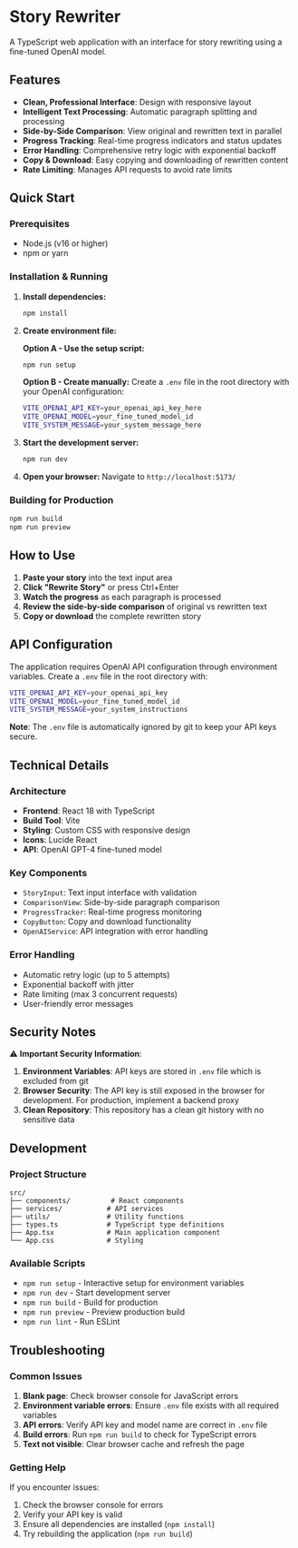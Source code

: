 # Story Rewriter

A TypeScript web application with an interface for story rewriting using a fine-tuned OpenAI model.

## Features

- **Clean, Professional Interface**: Design with responsive layout
- **Intelligent Text Processing**: Automatic paragraph splitting and processing
- **Side-by-Side Comparison**: View original and rewritten text in parallel
- **Progress Tracking**: Real-time progress indicators and status updates
- **Error Handling**: Comprehensive retry logic with exponential backoff
- **Copy & Download**: Easy copying and downloading of rewritten content
- **Rate Limiting**: Manages API requests to avoid rate limits

## Quick Start

### Prerequisites
- Node.js (v16 or higher)
- npm or yarn

### Installation & Running

1. **Install dependencies:**
   ```bash
   npm install
   ```

2. **Create environment file:**

   **Option A - Use the setup script:**
   ```bash
   npm run setup
   ```

   **Option B - Create manually:**
   Create a `.env` file in the root directory with your OpenAI configuration:
   ```bash
   VITE_OPENAI_API_KEY=your_openai_api_key_here
   VITE_OPENAI_MODEL=your_fine_tuned_model_id
   VITE_SYSTEM_MESSAGE=your_system_message_here
   ```

3. **Start the development server:**
   ```bash
   npm run dev
   ```

4. **Open your browser:**
   Navigate to `http://localhost:5173/`

### Building for Production

```bash
npm run build
npm run preview
```

## How to Use

1. **Paste your story** into the text input area
2. **Click "Rewrite Story"** or press Ctrl+Enter
3. **Watch the progress** as each paragraph is processed
4. **Review the side-by-side comparison** of original vs rewritten text
5. **Copy or download** the complete rewritten story

## API Configuration

The application requires OpenAI API configuration through environment variables. Create a `.env` file in the root directory with:

```bash
VITE_OPENAI_API_KEY=your_openai_api_key
VITE_OPENAI_MODEL=your_fine_tuned_model_id
VITE_SYSTEM_MESSAGE=your_system_instructions
```

**Note**: The `.env` file is automatically ignored by git to keep your API keys secure.

## Technical Details

### Architecture
- **Frontend**: React 18 with TypeScript
- **Build Tool**: Vite
- **Styling**: Custom CSS with responsive design
- **Icons**: Lucide React
- **API**: OpenAI GPT-4 fine-tuned model

### Key Components
- `StoryInput`: Text input interface with validation
- `ComparisonView`: Side-by-side paragraph comparison
- `ProgressTracker`: Real-time progress monitoring
- `CopyButton`: Copy and download functionality
- `OpenAIService`: API integration with error handling

### Error Handling
- Automatic retry logic (up to 5 attempts)
- Exponential backoff with jitter
- Rate limiting (max 3 concurrent requests)
- User-friendly error messages

## Security Notes

⚠️ **Important Security Information**:

1. **Environment Variables**: API keys are stored in `.env` file which is excluded from git
2. **Browser Security**: The API key is still exposed in the browser for development. For production, implement a backend proxy
3. **Clean Repository**: This repository has a clean git history with no sensitive data

## Development

### Project Structure
```
src/
├── components/          # React components
├── services/           # API services
├── utils/              # Utility functions
├── types.ts            # TypeScript type definitions
├── App.tsx             # Main application component
└── App.css             # Styling
```

### Available Scripts
- `npm run setup` - Interactive setup for environment variables
- `npm run dev` - Start development server
- `npm run build` - Build for production
- `npm run preview` - Preview production build
- `npm run lint` - Run ESLint

## Troubleshooting

### Common Issues

1. **Blank page**: Check browser console for JavaScript errors
2. **Environment variable errors**: Ensure `.env` file exists with all required variables
3. **API errors**: Verify API key and model name are correct in `.env` file
4. **Build errors**: Run `npm run build` to check for TypeScript errors
5. **Text not visible**: Clear browser cache and refresh the page

### Getting Help

If you encounter issues:
1. Check the browser console for errors
2. Verify your API key is valid
3. Ensure all dependencies are installed (`npm install`)
4. Try rebuilding the application (`npm run build`)
